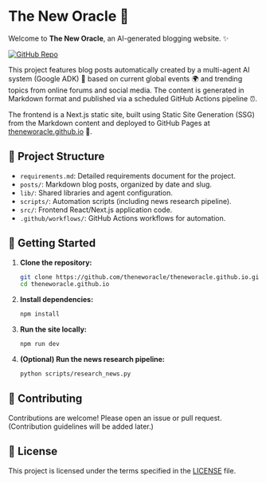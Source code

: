 # The New Oracle 🦉

Welcome to **The New Oracle**, an AI-generated blogging website. ✨

[![GitHub Repo](https://img.shields.io/badge/GitHub-theneworacle.github.io-blue?logo=github)](https://github.com/theneworacle/theneworacle.github.io)

This project features blog posts automatically created by a multi-agent AI system (Google ADK) 🤖 based on current global events 🌍 and trending topics from online forums and social media. The content is generated in Markdown format and published via a scheduled GitHub Actions pipeline ⏰.

The frontend is a Next.js static site, built using Static Site Generation (SSG) from the Markdown content and deployed to GitHub Pages at [theneworacle.github.io](https://theneworacle.github.io) 🚀.

## 📁 Project Structure

- `requirements.md`: Detailed requirements document for the project.
- `posts/`: Markdown blog posts, organized by date and slug.
- `lib/`: Shared libraries and agent configuration.
- `scripts/`: Automation scripts (including news research pipeline).
- `src/`: Frontend React/Next.js application code.
- `.github/workflows/`: GitHub Actions workflows for automation.

## 🚀 Getting Started

1. **Clone the repository:**
   ```sh
   git clone https://github.com/theneworacle/theneworacle.github.io.git
   cd theneworacle.github.io
   ```
2. **Install dependencies:**
   ```sh
   npm install
   ```
3. **Run the site locally:**
   ```sh
   npm run dev
   ```
4. **(Optional) Run the news research pipeline:**
   ```sh
   python scripts/research_news.py
   ```

## 🤝 Contributing

Contributions are welcome! Please open an issue or pull request. (Contribution guidelines will be added later.)

## 📜 License

This project is licensed under the terms specified in the [LICENSE](LICENSE) file.
